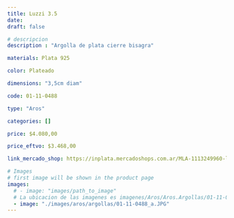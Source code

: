 ```yaml
---
title: Luzzi 3.5
date: 
draft: false

# descripcion
description : "Argolla de plata cierre bisagra"

materials: Plata 925

color: Plateado

dimensions: "3,5cm diam"

code: 01-11-0488

type: "Aros"

categories: []

price: $4.080,00

price_eftvo: $3.468,00

link_mercado_shop: https://inplata.mercadoshops.com.ar/MLA-1113249960-luzzi-3.5-_JM

# Images
# first image will be shown in the product page
images:
  # - image: "images/path_to_image"
  # La ubicacion de las imagenes es imagenes/Aros/Aros.Argollas/01-11-0488-luzzi-3.5
  - image: "./images/aros/argollas/01-11-0488_a.JPG"
---
```

